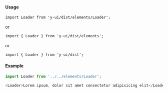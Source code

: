 #### Usage

```markdown
import Loader from 'y-ui/dist/elements/Loader';
```

or

```markdown
import { Loader } from 'y-ui/dist/elements';
```

or

```markdown
import { Loader } from 'y-ui/dist';
```

#### Example

```js
import Loader from '../../elements/Loader';

<Loader>Lorem ipsum, dolor sit amet consectetur adipisicing elit</Loader>;
```
